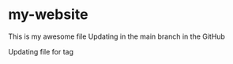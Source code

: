 # my-website

This is my awesome file
Updating in the main branch in the GitHub


Updating file for tag